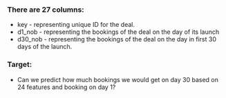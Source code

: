 ### There are 27 columns:
* key - representing unique ID for the deal.
* d1_nob - representing the bookings of the deal on the day of its launch
* d30_nob - representing the bookings of the deal on the day in first 30 days of the launch.

### Target:
* Can we predict how much bookings we would get on day 30 based on 24 features and booking on day 1?
